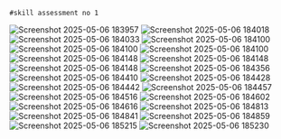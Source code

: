 ```
#skill assessment no 1
```
![Screenshot 2025-05-06 183957](https://github.com/user-attachments/assets/981a1153-bc8e-4c7c-b9e5-8c26eb1883d5)
![Screenshot 2025-05-06 184018](https://github.com/user-attachments/assets/9afde218-1203-4fcc-8f5f-3223c07bba29)
![Screenshot 2025-05-06 184033](https://github.com/user-attachments/assets/400463cf-c168-452c-b660-fb70583a6dcf)
![Screenshot 2025-05-06 184100](https://github.com/user-attachments/assets/d772e547-945a-45f0-a2d6-12e5d4dbe374)
![Screenshot 2025-05-06 184100](https://github.com/user-attachments/assets/8700d2a6-02bd-4a1d-99e9-4f0b82018db3)
![Screenshot 2025-05-06 184100](https://github.com/user-attachments/assets/ce2c276c-2407-45b1-9fd0-b7a054a3260e)
![Screenshot 2025-05-06 184148](https://github.com/user-attachments/assets/b58a9330-7d25-4f0d-8870-ffc61991aa77)
![Screenshot 2025-05-06 184148](https://github.com/user-attachments/assets/51f57abc-0dd1-41f2-abd7-e5e37d9af818)
![Screenshot 2025-05-06 184148](https://github.com/user-attachments/assets/2b99213a-2a1c-4808-9d00-0bac692b03fe)
![Screenshot 2025-05-06 184356](https://github.com/user-attachments/assets/371c1314-7fc8-4e65-81e5-934dfe43fc3c)
![Screenshot 2025-05-06 184410](https://github.com/user-attachments/assets/b9a2ccd7-cb9f-46a2-b9aa-de1d896f3b4c)
![Screenshot 2025-05-06 184428](https://github.com/user-attachments/assets/68c72d7c-3f50-4bf4-8309-727888cdecf8)
![Screenshot 2025-05-06 184442](https://github.com/user-attachments/assets/fc508349-29ff-4f24-ba3b-9dc2a1a69156)
![Screenshot 2025-05-06 184457](https://github.com/user-attachments/assets/1a6c745c-ec39-4e8a-ba5e-9c7098ec517d)
![Screenshot 2025-05-06 184516](https://github.com/user-attachments/assets/9cd9db2a-e99e-4bc7-bc8f-729077e4b25f)
![Screenshot 2025-05-06 184602](https://github.com/user-attachments/assets/dfa445e3-443b-4dc4-b0aa-1f4e37f4840d)
![Screenshot 2025-05-06 184616](https://github.com/user-attachments/assets/6c26066e-f49f-4a5e-9018-bc83fd0148ee)
![Screenshot 2025-05-06 184813](https://github.com/user-attachments/assets/d3bd25ad-a43f-4aaf-936a-b3058fe2cd70)
![Screenshot 2025-05-06 184841](https://github.com/user-attachments/assets/e3c1c6d6-a0a8-4f2e-9b0a-f5ecde90b477)
![Screenshot 2025-05-06 184859](https://github.com/user-attachments/assets/816c324c-849e-440d-b265-d3fcfb1343b6)
![Screenshot 2025-05-06 185215](https://github.com/user-attachments/assets/bedb9740-5857-41b5-8f12-823c9c6f52aa)
![Screenshot 2025-05-06 185230](https://github.com/user-attachments/assets/1e5510b0-aee2-4970-b9fa-33fd47b39c0b)
